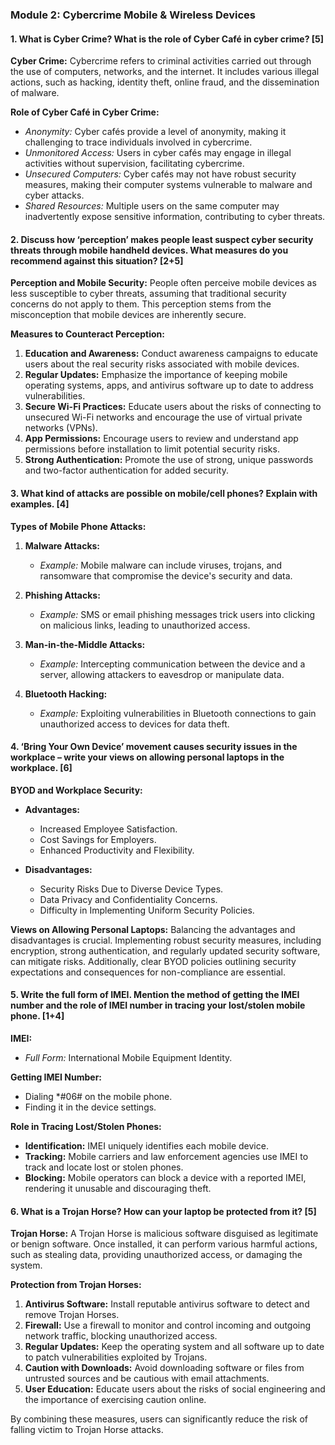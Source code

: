 ### Module 2: Cybercrime Mobile & Wireless Devices

#### 1. What is Cyber Crime? What is the role of Cyber Café in cyber crime? [5]

**Cyber Crime:**
Cybercrime refers to criminal activities carried out through the use of computers, networks, and the internet. It includes various illegal actions, such as hacking, identity theft, online fraud, and the dissemination of malware.

**Role of Cyber Café in Cyber Crime:**

- *Anonymity:* Cyber cafés provide a level of anonymity, making it challenging to trace individuals involved in cybercrime.
- *Unmonitored Access:* Users in cyber cafés may engage in illegal activities without supervision, facilitating cybercrime.
- *Unsecured Computers:* Cyber cafés may not have robust security measures, making their computer systems vulnerable to malware and cyber attacks.
- *Shared Resources:* Multiple users on the same computer may inadvertently expose sensitive information, contributing to cyber threats.

#### 2. Discuss how ‘perception’ makes people least suspect cyber security threats through mobile handheld devices. What measures do you recommend against this situation? [2+5]

**Perception and Mobile Security:**
People often perceive mobile devices as less susceptible to cyber threats, assuming that traditional security concerns do not apply to them. This perception stems from the misconception that mobile devices are inherently secure.

**Measures to Counteract Perception:**

1. **Education and Awareness:** Conduct awareness campaigns to educate users about the real security risks associated with mobile devices.
2. **Regular Updates:** Emphasize the importance of keeping mobile operating systems, apps, and antivirus software up to date to address vulnerabilities.
3. **Secure Wi-Fi Practices:** Educate users about the risks of connecting to unsecured Wi-Fi networks and encourage the use of virtual private networks (VPNs).
4. **App Permissions:** Encourage users to review and understand app permissions before installation to limit potential security risks.
5. **Strong Authentication:** Promote the use of strong, unique passwords and two-factor authentication for added security.

#### 3. What kind of attacks are possible on mobile/cell phones? Explain with examples. [4]

**Types of Mobile Phone Attacks:**

1. **Malware Attacks:**

   - *Example:* Mobile malware can include viruses, trojans, and ransomware that compromise the device's security and data.
2. **Phishing Attacks:**

   - *Example:* SMS or email phishing messages trick users into clicking on malicious links, leading to unauthorized access.
3. **Man-in-the-Middle Attacks:**

   - *Example:* Intercepting communication between the device and a server, allowing attackers to eavesdrop or manipulate data.
4. **Bluetooth Hacking:**

   - *Example:* Exploiting vulnerabilities in Bluetooth connections to gain unauthorized access to devices for data theft.

#### 4. ‘Bring Your Own Device’ movement causes security issues in the workplace – write your views on allowing personal laptops in the workplace. [6]

**BYOD and Workplace Security:**

- **Advantages:**

  - Increased Employee Satisfaction.
  - Cost Savings for Employers.
  - Enhanced Productivity and Flexibility.
- **Disadvantages:**

  - Security Risks Due to Diverse Device Types.
  - Data Privacy and Confidentiality Concerns.
  - Difficulty in Implementing Uniform Security Policies.

**Views on Allowing Personal Laptops:**
Balancing the advantages and disadvantages is crucial. Implementing robust security measures, including encryption, strong authentication, and regularly updated security software, can mitigate risks. Additionally, clear BYOD policies outlining security expectations and consequences for non-compliance are essential.

#### 5. Write the full form of IMEI. Mention the method of getting the IMEI number and the role of IMEI number in tracing your lost/stolen mobile phone. [1+4]

**IMEI:**

- *Full Form:* International Mobile Equipment Identity.

**Getting IMEI Number:**

- Dialing *#06# on the mobile phone.
- Finding it in the device settings.

**Role in Tracing Lost/Stolen Phones:**

- **Identification:** IMEI uniquely identifies each mobile device.
- **Tracking:** Mobile carriers and law enforcement agencies use IMEI to track and locate lost or stolen phones.
- **Blocking:** Mobile operators can block a device with a reported IMEI, rendering it unusable and discouraging theft.

#### 6. What is a Trojan Horse? How can your laptop be protected from it? [5]

**Trojan Horse:**
A Trojan Horse is malicious software disguised as legitimate or benign software. Once installed, it can perform various harmful actions, such as stealing data, providing unauthorized access, or damaging the system.

**Protection from Trojan Horses:**

1. **Antivirus Software:** Install reputable antivirus software to detect and remove Trojan Horses.
2. **Firewall:** Use a firewall to monitor and control incoming and outgoing network traffic, blocking unauthorized access.
3. **Regular Updates:** Keep the operating system and all software up to date to patch vulnerabilities exploited by Trojans.
4. **Caution with Downloads:** Avoid downloading software or files from untrusted sources and be cautious with email attachments.
5. **User Education:** Educate users about the risks of social engineering and the importance of exercising caution online.

By combining these measures, users can significantly reduce the risk of falling victim to Trojan Horse attacks.
